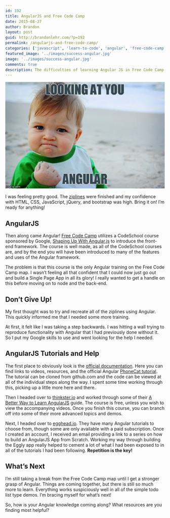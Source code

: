 ```yaml
---
id: 192
title: AngularJS and Free Code Camp
date: 2015-08-27
author: Brandon
layout: post
guid: http://brandonlehr.com/?p=192
permalink: /angularjs-and-free-code-camp/
categories: ['javascript', 'learn-to-code', 'angular', 'free-code-camp']
featured_image: '../images/success-angular.jpg'
image: '../images/success-angular.jpg'
comments: true
description: The difficulties of learning Angular JS in Free Code Camp
---
```


![angular kid](../images/success-angular.jpg)

I was feeling pretty good. The [ziplines](/javascript/learn-to-code/free-code-camp/2015/07/29/free-code-camp-progress-update) were finished and my confidence with HTML, CSS, JavaScript, jQuery, and bootstrap was high. Bring it on! I&#8217;m ready for anything!

## AngularJS

Then along came Angular! [Free Code Camp](http://freecodecamp.com/) utilizes a CodeSchool course sponsored by Google, <a href="https://www.codeschool.com/courses/shaping-up-with-angular-js" target="_blank">Shaping Up With Angular.js</a> to introduce the front-end framework. The course is well made, as all of the CodeSchool courses are, and by the end you will have been introduced to many of the features and uses of the Angular framework.

The problem is that this course is the only Angular training on the Free Code Camp map. I wasn&#8217;t feeling all that confident that I could now just go out and build a Single Page App in all its glory! I really wanted to get a handle on this before moving on to node and the back-end.<!--more-->

## Don&#8217;t Give Up!

My first thought was to try and recreate all of the ziplines using Angular. This quickly informed me that I needed some more training.

 At first, it felt like I was taking a step backwards. I was hitting a wall trying to reproduce functionality with Angular that I had previously done without it. So I put my Google skills to use and went looking for the help I needed.

## AngularJS Tutorials and Help

The first place to obviously look is the [official documentation](https://angularjs.org/). Here you can find links to videos, resources, and the official Angular [PhoneCat tutorial](https://docs.angularjs.org/tutorial). The tutorial can be cloned from github.com and the code can be viewed at all of the individual steps along the way. I spent some time working through this, picking up a little more here and there.

Then I headed over to [thinkster.io](https://thinkster.io) and worked through some of their [A Better Way to Learn AngularJS](https://thinkster.io/a-better-way-to-learn-angularjs/) guide. The course is free, unless you wish to view the accompanying videos. Once you finish this course, you can branch off into some of their more advanced topics and demos.

Next, I headed over to [egghead.io](https://egghead.io/). They have many Angular tutorials to choose from, though some are only available with a paid subscription. Once I created an account, I received an email providing a link to a series on how to build an AngularJS App from Scratch. Working my way through building the Eggly app really helped to cement a lot of what I had been exposed to in all of the tutorials I had been following. **Repetition is the key!**

## What&#8217;s Next

I&#8217;m still taking a break from the Free Code Camp map until I get a stronger grasp of Angular. Things are coming together, but there is still so much more to learn. Everything works suspiciously well in all of the simple todo list type demos. I&#8217;m bracing myself for what&#8217;s next!

So, how is your Angular knowledge coming along? What resources are you finding most helpful?
